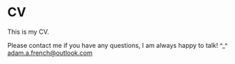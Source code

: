 # CV
This is my CV.

Please contact me if you have any questions, I am always happy to talk! ^_^
adam.a.french@outlook.com
